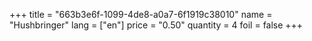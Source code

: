 +++
title = "663b3e6f-1099-4de8-a0a7-6f1919c38010"
name = "Hushbringer"
lang = ["en"]
price = "0.50"
quantity = 4
foil = false
+++
